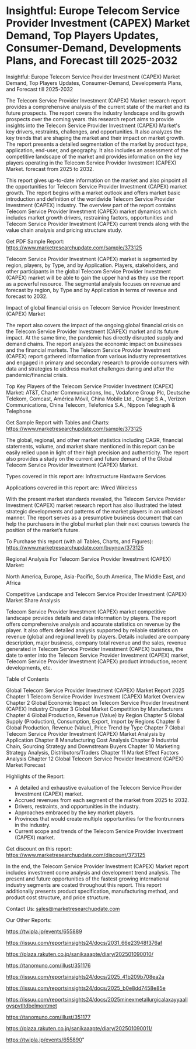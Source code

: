 # Insightful: Europe Telecom Service Provider Investment (CAPEX) Market Demand, Top Players Updates, Consumer-Demand, Developments Plans, and Forecast till 2025-2032
 Insightful: Europe Telecom Service Provider Investment (CAPEX) Market Demand, Top Players Updates, Consumer-Demand, Developments Plans, and Forecast till 2025-2032

The Telecom Service Provider Investment (CAPEX) Market research report provides a comprehensive analysis of the current state of the market and its future prospects. The report covers the industry landscape and its growth prospects over the coming years. this research report aims to provide insights into the Telecom Service Provider Investment (CAPEX) Market's key drivers, restraints, challenges, and opportunities. It also analyzes the key trends that are shaping the market and their impact on market growth. The report presents a detailed segmentation of the market by product type, application, end-user, and geography. It also includes an assessment of the competitive landscape of the market and provides information on the key players operating in the Telecom Service Provider Investment (CAPEX) Market. forecast from 2025 to 2032.

This report gives up-to-date information on the market and also pinpoint all the opportunities for Telecom Service Provider Investment (CAPEX) market growth. The report begins with a market outlook and offers market basic introduction and definition of the worldwide Telecom Service Provider Investment (CAPEX) industry. The overview part of the report contains Telecom Service Provider Investment (CAPEX) market dynamics which includes market growth drivers, restraining factors, opportunities and Telecom Service Provider Investment (CAPEX) current trends along with the value chain analysis and pricing structure study.

Get PDF Sample Report: https://www.marketresearchupdate.com/sample/373125

Telecom Service Provider Investment (CAPEX) market is segmented by region, players, by Type, and by Application. Players, stakeholders, and other participants in the global Telecom Service Provider Investment (CAPEX) market will be able to gain the upper hand as they use the report as a powerful resource. The segmental analysis focuses on revenue and forecast by region, by Type and by Application in terms of revenue and forecast to 2032.

Impact of global financial crisis on Telecom Service Provider Investment (CAPEX) Market

The report also covers the impact of the ongoing global financial crisis on the Telecom Service Provider Investment (CAPEX) market and its future impact. At the same time, the pandemic has directly disrupted supply and demand chains. The report analyzes the economic impact on businesses and the financial markets. The Telecom Service Provider Investment (CAPEX) report gathered information from various industry representatives and engaged in primary and secondary research to provide consumers with data and strategies to address market challenges during and after the pandemic/financial crisis.

Top Key Players of the Telecom Service Provider Investment (CAPEX) Market:
AT&T, Charter Communications, Inc., Vodafone Group Plc, Deutsche Telekom, Comcast, América Móvil, China Mobile Ltd., Orange S.A., Verizon Communications, China Telecom, Telefonica S.A., Nippon Telegraph & Telephone


Get Sample Report with Tables and Charts: https://www.marketresearchupdate.com/sample/373125

The global, regional, and other market statistics including CAGR, financial statements, volume, and market share mentioned in this report can be easily relied upon in light of their high precision and authenticity. The report also provides a study on the current and future demand of the Global Telecom Service Provider Investment (CAPEX) Market.

Types covered in this report are:
Infrastructure
Hardware
Services


Applications covered in this report are:
Wired
Wireless


With the present market standards revealed, the Telecom Service Provider Investment (CAPEX) market research report has also illustrated the latest strategic developments and patterns of the market players in an unbiased manner. The report serves as a presumptive business document that can help the purchasers in the global market plan their next courses towards the position of the market’s future.

To Purchase this report (with all Tables, Charts, and Figures): https://www.marketresearchupdate.com/buynow/373125

Regional Analysis For Telecom Service Provider Investment (CAPEX) Market:

North America, Europe, Asia-Pacific, South America, The Middle East, and Africa

Competitive Landscape and Telecom Service Provider Investment (CAPEX) Market Share Analysis

Telecom Service Provider Investment (CAPEX) market competitive landscape provides details and data information by players. The report offers comprehensive analysis and accurate statistics on revenue by the player. It also offers detailed analysis supported by reliable statistics on revenue (global and regional level) by players. Details included are company description, major business, company total revenue and the sales, revenue generated in Telecom Service Provider Investment (CAPEX) business, the date to enter into the Telecom Service Provider Investment (CAPEX) market, Telecom Service Provider Investment (CAPEX) product introduction, recent developments, etc.

Table of Contents

Global Telecom Service Provider Investment (CAPEX) Market Report 2025
Chapter 1 Telecom Service Provider Investment (CAPEX) Market Overview
Chapter 2 Global Economic Impact on Telecom Service Provider Investment (CAPEX) Industry
Chapter 3 Global Market Competition by Manufacturers
Chapter 4 Global Production, Revenue (Value) by Region
Chapter 5 Global Supply (Production), Consumption, Export, Import by Regions
Chapter 6 Global Production, Revenue (Value), Price Trend by Type
Chapter 7 Global Telecom Service Provider Investment (CAPEX) Market Analysis by Application
Chapter 8 Manufacturing Cost Analysis
Chapter 9 Industrial Chain, Sourcing Strategy and Downstream Buyers
Chapter 10 Marketing Strategy Analysis, Distributors/Traders
Chapter 11 Market Effect Factors Analysis
Chapter 12 Global Telecom Service Provider Investment (CAPEX) Market Forecast

Highlights of the Report:

- A detailed and exhaustive evaluation of the Telecom Service Provider Investment (CAPEX) market.
- Accrued revenues from each segment of the market from 2025 to 2032.
- Drivers, restraints, and opportunities in the industry.
- Approaches embraced by the key market players.
- Provinces that would create multiple opportunities for the frontrunners in the industry.
- Current scope and trends of the Telecom Service Provider Investment (CAPEX) market.

Get discount on this report: https://www.marketresearchupdate.com/discount/373125

In the end, the Telecom Service Provider Investment (CAPEX) Market report includes investment come analysis and development trend analysis. The present and future opportunities of the fastest growing international industry segments are coated throughout this report. This report additionally presents product specification, manufacturing method, and product cost structure, and price structure.

Contact Us:
sales@marketresearchupdate.com

Our Other Reports:

https://twipla.jp/events/655889

https://issuu.com/reportsinsights24/docs/2031_66e23948f376af

https://plaza.rakuten.co.jp/sanikaaapte/diary/202501090010/

https://tanomuno.com/illust/351176

https://issuu.com/reportsinsights24/docs/2025_41b209b708ea2a

https://issuu.com/reportsinsights24/docs/2025_b0e8dd7458e85e

https://issuu.com/reportsinsights24/docs/2025minexmetallurgicalaxayyaalloyspvtltdbelmontmet

https://tanomuno.com/illust/351177

https://plaza.rakuten.co.jp/sanikaaapte/diary/202501090011/

https://twipla.jp/events/655890"
